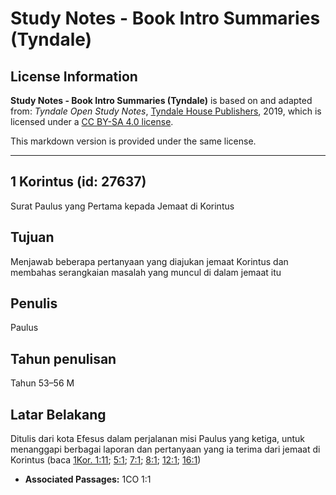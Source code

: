 # Study Notes - Book Intro Summaries (Tyndale)

## License Information

**Study Notes - Book Intro Summaries (Tyndale)** is based on and adapted from: _Tyndale Open Study Notes_, [Tyndale House Publishers](https://tyndaleopenresources.com/), 2019, which is licensed under a [CC BY-SA 4.0 license](https://creativecommons.org/licenses/by-sa/4.0/legalcode.en).

This markdown version is provided under the same license.



--------------------------------

## 1 Korintus (id: 27637)

Surat Paulus yang Pertama kepada Jemaat di Korintus

Tujuan
------

Menjawab beberapa pertanyaan yang diajukan jemaat Korintus dan membahas serangkaian masalah yang muncul di dalam jemaat itu

Penulis
-------

Paulus

Tahun penulisan
---------------

Tahun 53–56 M

Latar Belakang
--------------

Ditulis dari kota Efesus dalam perjalanan misi Paulus yang ketiga, untuk menanggapi berbagai laporan dan pertanyaan yang ia terima dari jemaat di Korintus (baca [1Kor. 1:11](https://ref.ly/1Cor1:11); [5:1](https://ref.ly/1Cor5:1); [7:1](https://ref.ly/1Cor7:1); [8:1](https://ref.ly/1Cor8:1); [12:1](https://ref.ly/1Cor12:1); [16:1](https://ref.ly/1Cor16:1))

* **Associated Passages:** 1CO 1:1

